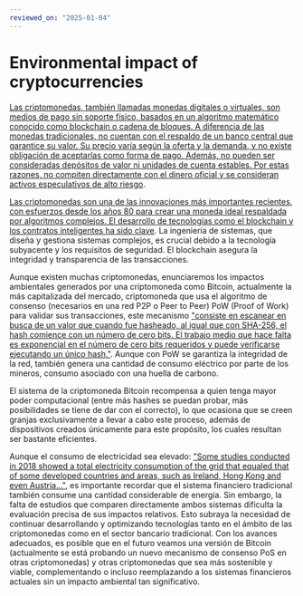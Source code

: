 ```yaml
---
reviewed_on: "2025-01-04"
---
```


# Environmental impact of cryptocurrencies

[Las criptomonedas, también llamadas monedas digitales o virtuales, son medios de pago sin soporte físico, basados en un algoritmo matemático conocido como blockchain o cadena de bloques. A diferencia de las monedas tradicionales, no cuentan con el respaldo de un banco central que garantice su valor. Su precio varía según la oferta y la demanda, y no existe obligación de aceptarlas como forma de pago. Además, no pueden ser consideradas depósitos de valor ni unidades de cuenta estables. Por estas razones, no compiten directamente con el dinero oficial y se consideran activos especulativos de alto riesgo](https://www.bde.es/wbe/es/areas-actuacion/politica-monetaria/preguntas-frecuentes/definicion-funciones-del-dinero/que-son-criptomonedas.html).

[Las criptomonedas son una de las innovaciones más importantes recientes, con esfuerzos desde los años $80$ para crear una moneda ideal respaldada por algoritmos complejos. El desarrollo de tecnologías como el blockchain y los contratos inteligentes ha sido clave](https://doi.org/10.1109/EnT52731.2021.00021). La ingeniería de sistemas, que diseña y gestiona sistemas complejos, es crucial debido a la tecnología subyacente y los requisitos de seguridad. El blockchain asegura la integridad y transparencia de las transacciones.

Aunque existen muchas criptomonedas, enunciaremos los impactos ambientales generados por una criptomoneda como Bitcoin, actualmente la más capitalizada del mercado, criptomoneda que usa el algoritmo de consenso (necesarios en una red P2P o Peer to Peer) PoW (Proof of Work) para validar sus transacciones, este mecanismo ["consiste en escanear en busca de un valor que cuando fue hasheado, al igual que con SHA-256, el hash comience con un número de cero bits. El trabajo medio que hace falta es exponencial en el número de cero bits requeridos y puede verificarse ejecutando un único hash."](https://bitcoin.org/files/bitcoin-paper/bitcoin_es.pdf). Aunque con PoW se garantiza la integridad de la red, también genera una cantidad de consumo eléctrico por parte de los mineros, consumo asociado con una huella de carbono.

El sistema de la criptomoneda Bitcoin recompensa a quien tenga mayor poder computacional (entre más hashes se puedan probar, más posibilidades se tiene de dar con el correcto), lo que ocasiona que se creen granjas exclusivamente a llevar a cabo este proceso, además de dispositivos creados únicamente para este propósito, los cuales resultan ser bastante eficientes.

Aunque el consumo de electricidad sea elevado: ["Some studies conducted in 2018 showed a total electricity consumption of the grid that equaled that of some developed countries and areas, such as Ireland, Hong Kong and even Austria..."](https://doi.org/10.1109/ACCESS.2021.3068636), es importante recordar que el sistema financiero tradicional también consume una cantidad considerable de energía. Sin embargo, la falta de estudios que comparen directamente ambos sistemas dificulta la evaluación precisa de sus impactos relativos. Esto subraya la necesidad de continuar desarrollando y optimizando tecnologías tanto en el ámbito de las criptomonedas como en el sector bancario tradicional. Con los avances adecuados, es posible que en el futuro veamos una versión de Bitcoin (actualmente se está probando un nuevo mecanismo de consenso PoS en otras criptomonedas) y otras criptomonedas que sea más sostenible y viable, complementando o incluso reemplazando a los sistemas financieros actuales sin un impacto ambiental tan significativo.
